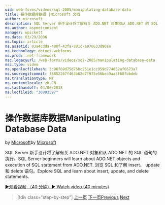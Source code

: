 ```yaml
---
uid: web-forms/videos/sql-2005/manipulating-database-data
title: 操作数据库数据 |Microsoft 文档
author: microsoft
description: SQL Server 新手设计将了解有关 ADO.NET 对象和从 ADO.NET 的 SQL 语句的执行。 浏览 SQL 并了解有关插入、 更新和删除 sta。
ms.author: aspnetcontent
manager: wpickett
ms.date: 03/29/2006
ms.topic: article
ms.assetid: 03a4cdda-480f-43fa-891c-a976633d90ae
ms.technology: dotnet-webforms
ms.prod: .net-framework
msc.legacyurl: /web-forms/videos/sql-2005/manipulating-database-data
msc.type: video
ms.openlocfilehash: 3c98f69d75d76bc251e1cc959d774852af6673a7
ms.sourcegitcommit: f8852267f463b62d7f975e56bea9aa3f68fbbdeb
ms.translationtype: MT
ms.contentlocale: zh-CN
ms.lasthandoff: 04/06/2018
ms.locfileid: "30893597"
---
```

<a name="manipulating-database-data"></a><span data-ttu-id="5deab-104">操作数据库数据</span><span class="sxs-lookup"><span data-stu-id="5deab-104">Manipulating Database Data</span></span>
====================
<span data-ttu-id="5deab-105">by [Microsoft](https://github.com/microsoft)</span><span class="sxs-lookup"><span data-stu-id="5deab-105">by [Microsoft](https://github.com/microsoft)</span></span>

<span data-ttu-id="5deab-106">SQL Server 新手设计将了解有关 ADO.NET 对象和从 ADO.NET 的 SQL 语句的执行。</span><span class="sxs-lookup"><span data-stu-id="5deab-106">SQL Server beginners will learn about ADO.NET objects and execution of SQL statement from ADO.NET.</span></span> <span data-ttu-id="5deab-107">浏览 SQL 和了解 insert、 update 和 delete 语句。</span><span class="sxs-lookup"><span data-stu-id="5deab-107">Explore SQL and learn about insert, update, and delete statements.</span></span>

[<span data-ttu-id="5deab-108">&#9654;观看视频 （40 分钟）</span><span class="sxs-lookup"><span data-stu-id="5deab-108">&#9654; Watch video (40 minutes)</span></span>](https://channel9.msdn.com/Blogs/ASP-NET-Site-Videos/manipulating-database-data)

> [!div class="step-by-step"]
> <span data-ttu-id="5deab-109">[上一页](designing-relational-database-tables.md)
> [下一页](more-structured-query-language.md)</span><span class="sxs-lookup"><span data-stu-id="5deab-109">[Previous](designing-relational-database-tables.md)
[Next](more-structured-query-language.md)</span></span>
